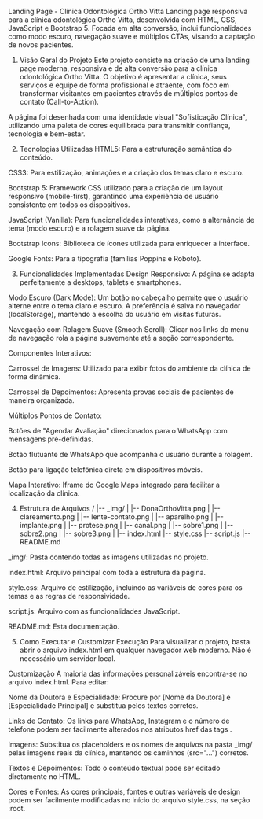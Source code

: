 Landing Page - Clínica Odontológica Ortho Vitta
Landing page responsiva para a clínica odontológica Ortho Vitta, desenvolvida com HTML, CSS, JavaScript e Bootstrap 5. Focada em alta conversão, inclui funcionalidades como modo escuro, navegação suave e múltiplos CTAs, visando a captação de novos pacientes.

1. Visão Geral do Projeto
Este projeto consiste na criação de uma landing page moderna, responsiva e de alta conversão para a clínica odontológica Ortho Vitta. O objetivo é apresentar a clínica, seus serviços e equipe de forma profissional e atraente, com foco em transformar visitantes em pacientes através de múltiplos pontos de contato (Call-to-Action).

A página foi desenhada com uma identidade visual "Sofisticação Clínica", utilizando uma paleta de cores equilibrada para transmitir confiança, tecnologia e bem-estar.

2. Tecnologias Utilizadas
HTML5: Para a estruturação semântica do conteúdo.

CSS3: Para estilização, animações e a criação dos temas claro e escuro.

Bootstrap 5: Framework CSS utilizado para a criação de um layout responsivo (mobile-first), garantindo uma experiência de usuário consistente em todos os dispositivos.

JavaScript (Vanilla): Para funcionalidades interativas, como a alternância de tema (modo escuro) e a rolagem suave da página.

Bootstrap Icons: Biblioteca de ícones utilizada para enriquecer a interface.

Google Fonts: Para a tipografia (famílias Poppins e Roboto).

3. Funcionalidades Implementadas
Design Responsivo: A página se adapta perfeitamente a desktops, tablets e smartphones.

Modo Escuro (Dark Mode): Um botão no cabeçalho permite que o usuário alterne entre o tema claro e escuro. A preferência é salva no navegador (localStorage), mantendo a escolha do usuário em visitas futuras.

Navegação com Rolagem Suave (Smooth Scroll): Clicar nos links do menu de navegação rola a página suavemente até a seção correspondente.

Componentes Interativos:

Carrossel de Imagens: Utilizado para exibir fotos do ambiente da clínica de forma dinâmica.

Carrossel de Depoimentos: Apresenta provas sociais de pacientes de maneira organizada.

Múltiplos Pontos de Contato:

Botões de "Agendar Avaliação" direcionados para o WhatsApp com mensagens pré-definidas.

Botão flutuante de WhatsApp que acompanha o usuário durante a rolagem.

Botão para ligação telefônica direta em dispositivos móveis.

Mapa Interativo: Iframe do Google Maps integrado para facilitar a localização da clínica.

4. Estrutura de Arquivos
/
|-- _img/
|   |-- DonaOrthoVitta.png
|   |-- clareamento.png
|   |-- lente-contato.png
|   |-- aparelho.png
|   |-- implante.png
|   |-- protese.png
|   |-- canal.png
|   |-- sobre1.png
|   |-- sobre2.png
|   |-- sobre3.png
|
|-- index.html
|-- style.css
|-- script.js
|-- README.md


_img/: Pasta contendo todas as imagens utilizadas no projeto.

index.html: Arquivo principal com toda a estrutura da página.

style.css: Arquivo de estilização, incluindo as variáveis de cores para os temas e as regras de responsividade.

script.js: Arquivo com as funcionalidades JavaScript.

README.md: Esta documentação.

5. Como Executar e Customizar
Execução
Para visualizar o projeto, basta abrir o arquivo index.html em qualquer navegador web moderno. Não é necessário um servidor local.

Customização
A maioria das informações personalizáveis encontra-se no arquivo index.html. Para editar:

Nome da Doutora e Especialidade: Procure por [Nome da Doutora] e [Especialidade Principal] e substitua pelos textos corretos.

Links de Contato: Os links para WhatsApp, Instagram e o número de telefone podem ser facilmente alterados nos atributos href das tags <a>.

Imagens: Substitua os placeholders e os nomes de arquivos na pasta _img/ pelas imagens reais da clínica, mantendo os caminhos (src="...") corretos.

Textos e Depoimentos: Todo o conteúdo textual pode ser editado diretamente no HTML.

Cores e Fontes: As cores principais, fontes e outras variáveis de design podem ser facilmente modificadas no início do arquivo style.css, na seção :root.